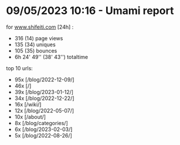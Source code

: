 # 09/05/2023 10:16 - Umami report
for www.shifeiti.com [24h] :

 - 316 (14) page views
 - 135 (34) uniques
 - 105 (35) bounces
 - 6h 24' 49'' (38' 43'') totaltime


top 10 urls:
 - 95x [/blog/2022-12-09/]
 - 46x [/]
 - 39x [/blog/2023-01-12/]
 - 34x [/blog/2022-12-22/]
 - 16x [/wiki/]
 - 12x [/blog/2022-05-07/]
 - 10x [/about/]
 - 8x [/blog/categories/]
 - 6x [/blog/2023-02-03/]
 - 5x [/blog/2022-08-26/]


